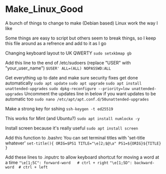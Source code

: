 # Make_Linux_Good
A bunch of things to change to make (Debian based) Linux work the way I like

Some things are easy to script but others seem to break things, so I keep this file around as a refrence and add to it as I go



Changing keyboard layout to UK QWERTY
`sudo setxkbmap gb`

Add this line to the end of /etc/sudoers (replace "USER" with "your_user_name")
`$USER' ALL=(ALL) NOPASSWD:ALL`

Get everything up to date and make sure security fixes get done automatically
`sudo apt update`
`sudo apt upgrade`
`sudo apt install unattended-upgrades`
`sudo dpkg-reconfigure --priority=low unattended-upgrades`
Uncomment the updates line in below if you want updates to be automatic too
`sudo nano /etc/apt/apt.conf.d/50unattended-upgrades`

Make a strong key for sshing
`ssh-keygen -t ed25519`

This works for Mint (and Ubuntu?)
`sudo apt install numlockx -y`

Install screen because it's really useful
`sudo apt install screen`

Add this function to .bashrc
You can set terminal titles with 'set-title whatever'
`set-title(){
  ORIG=$PS1
  TITLE="\e]2;$@\a"
  PS1=${ORIG}${TITLE}
}`

Add these lines to .inputrc to allow keyboard shortcut for moving a word at a time
`"\e[1;5C": forward-word   # ctrl + right`
`"\e[1;5D": backward-word  # ctrl + left`
